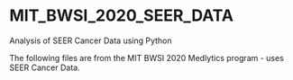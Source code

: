 # MIT_BWSI_2020_SEER_DATA
Analysis of SEER Cancer Data using Python

The following files are from the MIT BWSI 2020 Medlytics program - uses SEER Cancer Data. 
